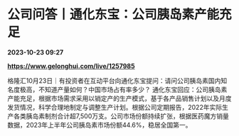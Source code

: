 # 公司问答丨通化东宝：公司胰岛素产能充足

**2023-10-23 09:27**

**https://www.gelonghui.com/live/1257985**

格隆汇10月23日｜有投资者在互动平台向通化东宝提问：请问公司胰岛素国内知名度极高，不知道产量如何？中国市场占有率多少？ 通化东宝回应：公司胰岛素产能充足，根据市场需求采用以销定产的生产模式，基于各产品销售计划以及月度发货情况，科学合理地制定与调整生产计划。根据公司定期报告，2022年实际生产各类胰岛素制剂合计超7,500万支。公司市场份额持续扩张，根据医药魔方销量数据，2023年上半年公司胰岛素市场份额44.6%，稳居全国第一。